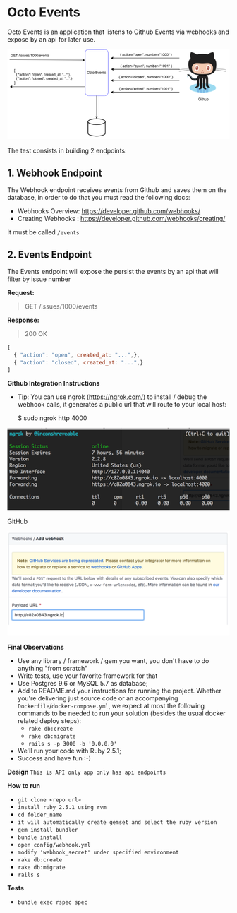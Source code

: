 # Octo Events

Octo Events is an application that listens to Github Events via webhooks and expose by an api for later use.

![alt text](public/octo_events.png)

 The test consists in building 2 endpoints:

## 1. Webhook Endpoint

The Webhook endpoint receives events from Github and saves them on the database, in order to do that you must read the following docs:

* Webhooks Overview: https://developer.github.com/webhooks/ 
* Creating Webhooks : https://developer.github.com/webhooks/creating/

It must be called `/events`

## 2. Events Endpoint

The Events endpoint will expose the persist the events by an api that will filter by issue number

**Request:**

> GET /issues/1000/events

**Response:**

> 200 OK
```javascript
[ 
  { "action": "open", created_at: "...",}, 
  { "action": "closed", created_at: "...",} 
]
```

**Github Integration Instructions**

* Tip: You can use ngrok (https://ngrok.com/)  to install / debug the webhook calls, it generates a public url that will route to your local host:

   $ sudo ngrok http 4000 

![alt text](public/ngrok.png)

   GitHub

![alt text](public/add_webhook.png)
 
**Final Observations**

* Use any library / framework / gem  you want, you don't have to do anything "from scratch"
* Write tests, use your favorite framework for that
* Use Postgres 9.6 or MySQL 5.7 as database;
* Add to README.md your instructions for running the project. Whether you're delivering just source code or an accompanying `Dockerfile`/`docker-compose.yml`, we expect at most the following commands to be needed to run your solution (besides the usual docker related deploy steps):
    - `rake db:create`
    - `rake db:migrate`
    - `rails s -p 3000 -b '0.0.0.0'`
* We'll run your code with Ruby 2.5.1;
* Success and have fun :-)

**Design**
`This is API only app only has api endpoints`


**How to run**
- `git clone <repo url>`
- `install ruby 2.5.1 using rvm`
- `cd folder_name`
- `it will automatically create gemset and select the ruby version`
- `gem install bundler`
- `bundle install`
- `open config/webhook.yml`
- `modify 'webhook_secret' under specified environment`
- `rake db:create`
- `rake db:migrate`
- `rails s`

**Tests**

- `bundle exec rspec spec`
